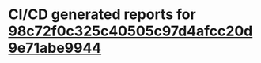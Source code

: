 # CI/CD generated reports for [98c72f0c325c40505c97d4afcc20d9e71abe9944](https://github.com/hydephp/develop/commit/98c72f0c325c40505c97d4afcc20d9e71abe9944)
